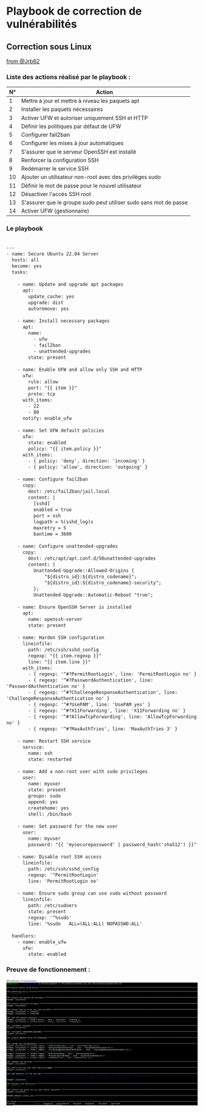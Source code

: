 # **Playbook de correction de vulnérabilités**

## **Correction sous Linux**

[from @Jrb62](https://github.com/Jrb62/Formation-AIS-et-DevOps/tree/main/Ansible)

### Liste des actions réalisé par le playbook : 

| N°  | Action                                                 |
|-----|--------------------------------------------------------|
| 1   | Mettre à jour et mettre à niveau les paquets apt       |
| 2   | Installer les paquets nécessaires                      |
| 3   | Activer UFW et autoriser uniquement SSH et HTTP        |
| 4   | Définir les politiques par défaut de UFW               |
| 5   | Configurer fail2ban                                    |
| 6   | Configurer les mises à jour automatiques               |
| 7   | S'assurer que le serveur OpenSSH est installé          |
| 8   | Renforcer la configuration SSH                         |
| 9   | Redémarrer le service SSH                              |
| 10  | Ajouter un utilisateur non-root avec des privilèges sudo|
| 11  | Définir le mot de passe pour le nouvel utilisateur     |
| 12  | Désactiver l'accès SSH root                            |
| 13  | S'assurer que le groupe sudo peut utiliser sudo sans mot de passe |
| 14  | Activer UFW (gestionnaire)                             |


### **Le playbook**

````

---
- name: Secure Ubuntu 22.04 Server
  hosts: all
  become: yes
  tasks:

    - name: Update and upgrade apt packages
      apt:
        update_cache: yes
        upgrade: dist
        autoremove: yes

    - name: Install necessary packages
      apt:
        name: 
          - ufw
          - fail2ban
          - unattended-upgrades
        state: present

    - name: Enable UFW and allow only SSH and HTTP
      ufw:
        rule: allow
        port: "{{ item }}"
        proto: tcp
      with_items:
        - 22
        - 80
      notify: enable_ufw

    - name: Set UFW default policies
      ufw:
        state: enabled
        policy: "{{ item.policy }}"
      with_items:
        - { policy: 'deny', direction: 'incoming' }
        - { policy: 'allow', direction: 'outgoing' }

    - name: Configure fail2ban
      copy:
        dest: /etc/fail2ban/jail.local
        content: |
          [sshd]
          enabled = true
          port = ssh
          logpath = %(sshd_log)s
          maxretry = 5
          bantime = 3600

    - name: Configure unattended-upgrades
      copy:
        dest: /etc/apt/apt.conf.d/50unattended-upgrades
        content: |
          Unattended-Upgrade::Allowed-Origins {
              "${distro_id}:${distro_codename}";
              "${distro_id}:${distro_codename}-security";
          };
          Unattended-Upgrade::Automatic-Reboot "true";

    - name: Ensure OpenSSH Server is installed
      apt:
        name: openssh-server
        state: present

    - name: Harden SSH configuration
      lineinfile:
        path: /etc/ssh/sshd_config
        regexp: "{{ item.regexp }}"
        line: "{{ item.line }}"
      with_items:
        - { regexp: '^#?PermitRootLogin', line: 'PermitRootLogin no' }
        - { regexp: '^#?PasswordAuthentication', line: 'PasswordAuthentication no' }
        - { regexp: '^#?ChallengeResponseAuthentication', line: 'ChallengeResponseAuthentication no' }
        - { regexp: '^#?UsePAM', line: 'UsePAM yes' }
        - { regexp: '^#?X11Forwarding', line: 'X11Forwarding no' }
        - { regexp: '^#?AllowTcpForwarding', line: 'AllowTcpForwarding no' }
        - { regexp: '^#?MaxAuthTries', line: 'MaxAuthTries 3' }

    - name: Restart SSH service
      service:
        name: ssh
        state: restarted

    - name: Add a non-root user with sudo privileges
      user:
        name: myuser
        state: present
        groups: sudo
        append: yes
        createhome: yes
        shell: /bin/bash

    - name: Set password for the new user
      user:
        name: myuser
        password: "{{ 'mysecurepassword' | password_hash('sha512') }}"

    - name: Disable root SSH access
      lineinfile:
        path: /etc/ssh/sshd_config
        regexp: '^PermitRootLogin'
        line: 'PermitRootLogin no'

    - name: Ensure sudo group can use sudo without password
      lineinfile:
        path: /etc/sudoers
        state: present
        regexp: '^%sudo'
        line: '%sudo   ALL=(ALL:ALL) NOPASSWD:ALL'

  handlers:
    - name: enable_ufw
      ufw:
        state: enabled

````


### Preuve de fonctionnement :

![alt tag](https://github.com/Jrb62/Formation-AIS-et-DevOps/blob/main/screenshot/preuvelinux.png)